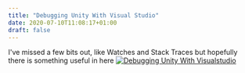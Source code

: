 ```yaml
---
title: "Debugging Unity With Visual Studio"
date: 2020-07-10T11:08:17+01:00
draft: false
---
```


I've missed a few bits out, like Watches and Stack Traces but hopefully there is something useful in here
<a href="https://www.youtube.com/watch?v=ksuZ-RBdqzY&feature=emb_logo
" target="_blank"><img src="https://img.youtube.com/vi/ksuZ-RBdqzY/0.jpg" alt="Debugging Unity With Visualstudio" class="w-20" /></a>
<!--more-->